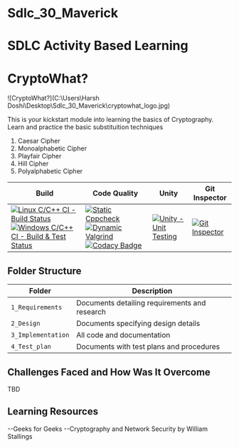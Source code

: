 # Sdlc_30_Maverick

# SDLC Activity Based Learning

# CryptoWhat?

![CryptoWhat?](C:\Users\Harsh Doshi\Desktop\Sdlc_30_Maverick\cryptowhat_logo.jpg)

This is your kickstart module into learning the basics of Cryptography.
Learn and practice the basic substituition techniques
1. Caesar Cipher
2. Monoalphabetic Cipher
3. Playfair Cipher
4. Hill Cipher
5. Polyalphabetic Cipher

Build | Code Quality | Unity | Git Inspector
------|----------|-------|--------------
[![Linux C/C++ CI - Build Status](https://github.com/256151/LTTS_MiniProject_C/actions/workflows/c-cpp.yml/badge.svg)](https://github.com/256151/LTTS_MiniProject_C/actions/workflows/c-cpp.yml) [![Windows C/C++ CI - Build & Test Status](https://github.com/256151/LTTS_MiniProject_C/actions/workflows/Windows%20c-cpp.yml/badge.svg)](https://github.com/256151/LTTS_MiniProject_C/actions/workflows/Windows%20c-cpp.yml) | [![Static Cppcheck](https://github.com/256151/LTTS_MiniProject_C/actions/workflows/cppcheck.yml/badge.svg)](https://github.com/256151/LTTS_MiniProject_C/actions/workflows/cppcheck.yml) [![Dynamic Valgrind](https://github.com/256151/LTTS_MiniProject_C/actions/workflows/CodeQuality_Dynamic.yml/badge.svg)](https://github.com/256151/LTTS_MiniProject_C/actions/workflows/CodeQuality_Dynamic.yml) [![Codacy Badge](https://app.codacy.com/project/badge/Grade/a165cc074d43439eaf1f2b6419fb19a7)](https://www.codacy.com/gh/256151/LTTS_MiniProject_C/dashboard?utm_source=github.com&amp;utm_medium=referral&amp;utm_content=256151/LTTS_MiniProject_C&amp;utm_campaign=Badge_Grade)| [![Unity - Unit Testing](https://github.com/256151/LTTS_MiniProject_C/actions/workflows/unity.yml/badge.svg)](https://github.com/256151/LTTS_MiniProject_C/actions/workflows/unity.yml)| [![Git Inspector](https://github.com/256151/LTTS_MiniProject_C/actions/workflows/gitinspector.yml/badge.svg)](https://github.com/256151/LTTS_MiniProject_C/actions/workflows/gitinspector.yml)


## Folder Structure
Folder             | Description
-------------------| -----------------------------------------
`1_Requirements`   | Documents detailing requirements and research
`2_Design`         | Documents specifying design details
`3_Implementation` | All code and documentation
`4_Test_plan`      | Documents with test plans and procedures


## Challenges Faced and How Was It Overcome

TBD

## Learning Resources 

--Geeks for Geeks
--Cryptography and Network Security by William Stallings
